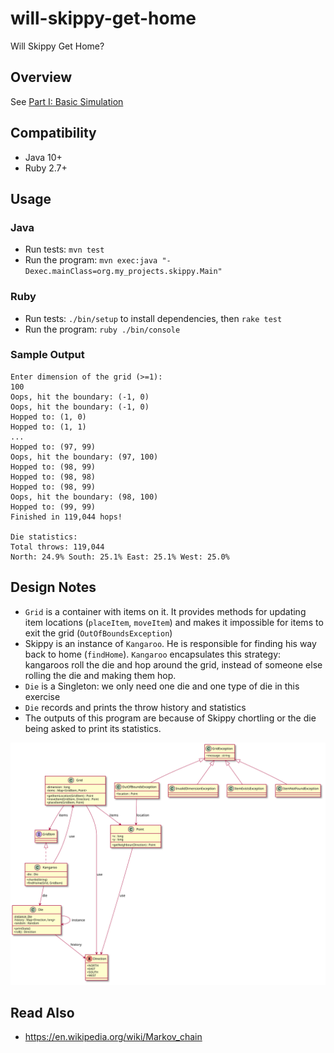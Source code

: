 # will-skippy-get-home
Will Skippy Get Home? 

## Overview
See [Part I: Basic Simulation](https://csserver.ucd.ie/~meloc/MScASE/resources/skippy.pdf)

## Compatibility
* Java 10+
* Ruby 2.7+

## Usage
### Java
* Run tests: `mvn test`
* Run the program: `mvn exec:java "-Dexec.mainClass=org.my_projects.skippy.Main"`

### Ruby
* Run tests: `./bin/setup` to install dependencies, then `rake test`
* Run the program: `ruby ./bin/console`

### Sample Output
```
Enter dimension of the grid (>=1):
100
Oops, hit the boundary: (-1, 0)
Oops, hit the boundary: (-1, 0)
Hopped to: (1, 0)
Hopped to: (1, 1)
...
Hopped to: (97, 99)
Oops, hit the boundary: (97, 100)
Hopped to: (98, 99)
Hopped to: (98, 98)
Hopped to: (98, 99)
Oops, hit the boundary: (98, 100)
Hopped to: (99, 99)
Finished in 119,044 hops!

Die statistics:
Total throws: 119,044
North: 24.9% South: 25.1% East: 25.1% West: 25.0%
```

## Design Notes
* `Grid` is a container with items on it. It provides methods for updating item locations (`placeItem`, `moveItem`) and makes it impossible for items to exit the grid (`OutOfBoundsException`)
* Skippy is an instance of `Kangaroo`. He is responsible for finding his way back to home (`findHome`). `Kangaroo` encapsulates this strategy: kangaroos roll the die and hop around the grid, instead of someone else rolling the die and making them hop.
* `Die` is a Singleton: we only need one die and one type of die in this exercise
* `Die` records and prints the throw history and statistics
* The outputs of this program are because of Skippy chortling or the die being asked to print its statistics.

[![](./uml/skippy-plantuml.svg)](./uml/skippy-plantuml.svg)

## Read Also
* https://en.wikipedia.org/wiki/Markov_chain
